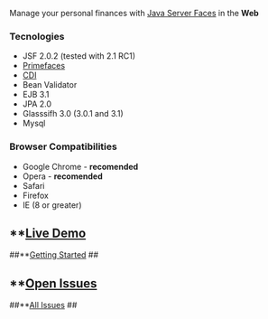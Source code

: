 Manage your personal finances with [Java Server Faces](https://javaserverfaces.dev.java.net/) in the **Web**


### Tecnologies ###
  * JSF 2.0.2 (tested with 2.1 RC1)
  * [Primefaces](http://www.primefaces.org)
  * [CDI](http://docs.jboss.org/weld/reference/1.0.0/en-US/html)
  * Bean Validator
  * EJB 3.1
  * JPA 2.0
  * Glasssifh 3.0 (3.0.1 and 3.1)
  * Mysql

### Browser Compatibilities ###
  * Google Chrome - **recomended**
  * Opera - **recomended**
  * Safari
  * Firefox
  * IE (8 or greater)

## **[Live Demo](http://code.google.com/p/finantial-faces/wiki/live_demo) ##
##**[Getting Started](http://code.google.com/p/finantial-faces/wiki/Getting_Started) ##
## **[Open Issues](http://code.google.com/p/finantial-faces/issues/list) ##
##**[All Issues](http://code.google.com/p/finantial-faces/issues/list?can=1&q=&colspec=ID+Type+Status+Priority+Milestone+Owner+Summary&cells=tiles) ##

